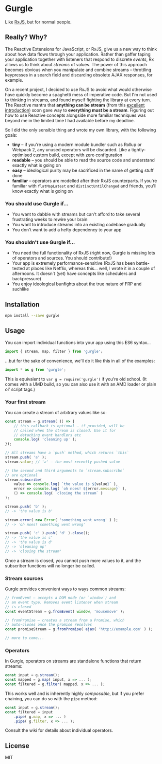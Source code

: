 # Gurgle

Like [RxJS](https://github.com/Reactive-Extensions/RxJS/), but for normal people.


## Really? Why?

The Reactive Extensions for JavaScript, or RxJS, give us a new way to think about how data flows through your application. Rather than gaffer taping your application together with listeners that respond to discrete *events*, Rx allows us to think about *streams* of values. The power of this approach becomes obvious when you manipulate and combine streams – throttling keypresses in a search field and discarding obsolete AJAX responses, for example.

On a recent project, I decided to use RxJS to avoid what would otherwise have quickly become a spaghetti mess of imperative code. But I'm not used to thinking in streams, and found myself fighting the library at every turn. The Reactive mantra that **anything can be stream** (from this [excellent introduction](https://gist.github.com/staltz/868e7e9bc2a7b8c1f754)) soon gave way to **everything must be a stream**. Figuring out how to use Reactive concepts alongside more familiar techniques was beyond me in the limited time I had available before my deadline.

So I did the only sensible thing and wrote my own library, with the following goals:

* **tiny** – if you're using a modern module bundler such as Rollup or Webpack 2, any unused operators will be discarded. Like a tightly-optimised custom build, except with zero configuration
* **readable** – you should be able to read the source code and understand exactly what is going on
* **easy** – ideological purity may be sacrificed in the name of getting stuff done
* **familiar** – operators are modelled after their RxJS counterparts. If you're familiar with `flatMapLatest` and `distinctUntilChanged` and friends, you'll know exactly what is going on

### You should use Gurgle if...

* You want to dabble with streams but can't afford to take several frustrating weeks to rewire your brain
* You want to introduce streams into an existing codebase gradually
* You don't want to add a hefty dependency to your app

### You shouldn't use Gurgle if...

* You need the full functionality of RxJS (right now, Gurgle is missing lots of operators and sources. You should contribute!)
* Your app is extremely performance-sensitive (RxJS has been battle-tested at places like Netflix, whereas this... well, I wrote it in a couple of afternoons. It doesn't (yet) have concepts like schedulers and backpressure)
* You enjoy ideological bunfights about the true nature of FRP and suchlike


## Installation

```bash
npm install --save gurgle
```

## Usage

You can import individual functions into your app using this ES6 syntax...

```js
import { stream, map, filter } from 'gurgle';
```

...but for the sake of convenience, we'll do it like this in all of the examples:

```js
import * as g from 'gurgle';
```

This is equivalent to `var g = require('gurgle')` if you're old school. (It comes with a UMD build, so you can also use it with an AMD loader or plain ol' script tags.)


### Your first stream

You can create a stream of arbitrary values like so:

```js
const stream = g.stream( () => {
	// this callback is optional – if provided, will be
	// called when the stream is closed. Use it for
	// detaching event handlers etc
	console.log( 'cleaning up' );
});

// All streams have a `push` method, which returns `this`
stream.push( 'a' );
stream.value; // 'a' – the most recently pushed value

// the second and third arguments to `stream.subscribe`
// are optional
stream.subscribe(
	value => console.log( `the value is ${value}` ),
	error => console.log( `oh noes! ${error.message}` ),
	() => console.log( `closing the stream` )
);

stream.push( 'b' );
// -> 'the value is b'

stream.error( new Error( 'something went wrong' ) );
// -> 'oh noes! something went wrong'

stream.push( 'c' ).push( 'd' ).close();
// -> 'the value is c'
// -> 'the value is d'
// -> 'cleaning up'
// -> 'closing the stream'
```

Once a stream is closed, you cannot push more values to it, and the subscriber functions will no longer be called.


### Stream sources

Gurgle provides convenient ways to ways common streams:

```js
// fromEvent – accepts a DOM node (or `window`) and
// an event type. Removes event listener when stream
// is closed
const eventStream = g.fromEvent( window, 'mousemove' );

// fromPromise – creates a stream from a Promise, which
// auto-closes once the promise resolves
const promiseStream = g.fromPromise( ajax( 'http://example.com' ) );

// more to come...
```

### Operators

In Gurgle, operators on streams are standalone functions that return streams:

```js
const input = g.stream();
const mapped = g.map( input, x => ... );
const filtered = g.filter( mapped, x => ... );
```

This works well and is inherently highly *composable*, but if you prefer chaining, you can do so with the `pipe` method:

```js
const input = g.stream();
const filtered = input
	.pipe( g.map, x => ... )
	.pipe( g.filter, x => ... );
```

Consult the wiki for details about individual operators.

## License

MIT
